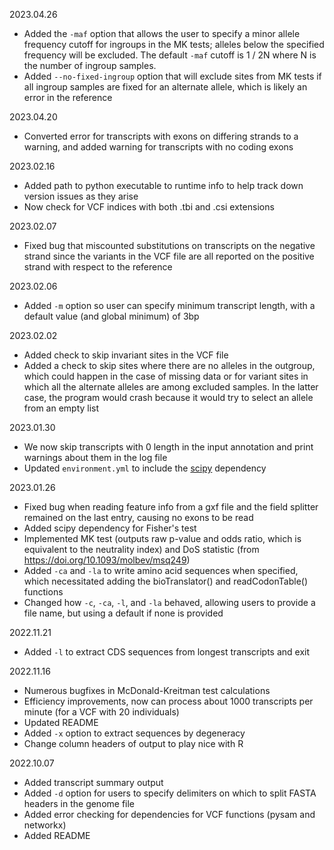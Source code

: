 2023.04.26
- Added the `-maf` option that allows the user to specify a minor allele frequency cutoff for ingroups in the MK tests; alleles below the specified frequency will be excluded. The default `-maf` cutoff is 1 / 2N where N is the number of ingroup samples.
- Added `--no-fixed-ingroup` option that will exclude sites from MK tests if all ingroup samples are fixed for an alternate allele, which is likely an error in the reference

2023.04.20
- Converted error for transcripts with exons on differing strands to a warning, and added warning for transcripts with no coding exons

2023.02.16
- Added path to python executable to runtime info to help track down version issues as they arise
- Now check for VCF indices with both .tbi and .csi extensions

2023.02.07
- Fixed bug that miscounted substitutions on transcripts on the negative strand since the variants in the VCF file are all reported on the positive strand with respect to the reference

2023.02.06
- Added `-m` option so user can specify minimum transcript length, with a default value (and global minimum) of 3bp

2023.02.02
- Added check to skip invariant sites in the VCF file
- Added a check to skip sites where there are no alleles in the outgroup, which could happen in the case of missing data or for variant sites in which all the alternate alleles are among excluded samples. In the latter case, the program would crash because it would try to select an allele from an empty list

2023.01.30
- We now skip transcripts with 0 length in the input annotation and print warnings about them in the log file
- Updated `environment.yml` to include the [scipy](https://anaconda.org/conda-forge/scipy) dependency

2023.01.26
- Fixed bug when reading feature info from a gxf file and the field splitter remained on the last entry, causing no exons to be read
- Added scipy dependency for Fisher's test
- Implemented MK test (outputs raw p-value and odds ratio, which is equivalent to the neutrality index) and DoS statistic (from https://doi.org/10.1093/molbev/msq249)
- Added `-ca` and `-la` to write amino acid sequences when specified, which necessitated adding the bioTranslator() and readCodonTable() functions
- Changed how `-c`, `-ca`, `-l`, and `-la` behaved, allowing users to provide a file name, but using a default if none is provided

2022.11.21
- Added `-l` to extract CDS sequences from longest transcripts and exit

2022.11.16
- Numerous bugfixes in McDonald-Kreitman test calculations
- Efficiency improvements, now can process about 1000 transcripts per minute (for a VCF with 20 individuals)
- Updated README
- Added `-x` option to extract sequences by degeneracy
- Change column headers of output to play nice with R

2022.10.07
- Added transcript summary output
- Added `-d` option for users to specify delimiters on which to split FASTA headers in the genome file
- Added error checking for dependencies for VCF functions (pysam and networkx)
- Added README